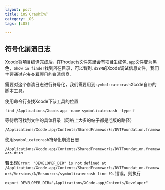 ```yaml
---
layout: post
title: iOS Crash分析
category: iOS
tags: [iOS]

---
```






## 符号化崩溃日志

Xcode将项目编译完成后，在Products文件夹里会有项目生成包`.app`文件变为黑色，`Show in finder`找到所在目录，可以看到`.dSYM`的Xcode调试信息文件，我们主要通过它来查看项目的崩溃信息。

需要对这个崩溃日志进行符号化，我们需要用到`symbolicatecrash`Xcode自带的脚本工具。

使用命令行查找Xcode下该工具的位置

```
find /Applications/Xcode.app -name symbolicatecrash -type f
```

等待后可找到文件的具体目录（网络上大多的帖子都是老版的路径）

```
/Applications/Xcode.app/Contents/SharedFrameworks/DVTFoundation.framework/Versions/A/Resources/symbolicatecrash
```

使用`symbolicatecrash`符号化崩溃日志

```
/Applications/Xcode.app/Contents/SharedFrameworks/DVTFoundation.framework/Versions/A/Resources/symbolicatecrash XXX.dSYM
```

若出现`Error: "DEVELOPER_DIR" is not defined at /Applications/Xcode.app/Contents/SharedFrameworks/DVTFoundation.framework/Versions/A/Resources/symbolicatecrash line 69.`错误，则执行

```
export DEVELOPER_DIR="/Applications/XCode.app/Contents/Developer"
```


